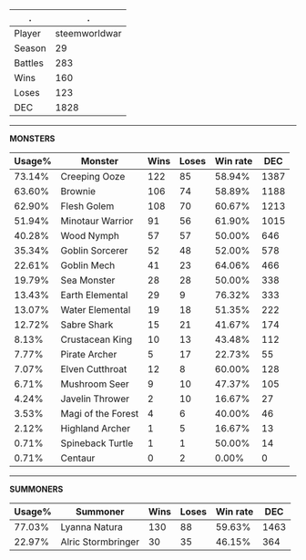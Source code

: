.|.
|-|-
Player|steemworldwar
Season|29
Battles|283
Wins|160
Loses|123
DEC|1828

---
**MONSTERS**

Usage%|Monster|Wins|Loses|Win rate|DEC|
-|-|-|-|-|-|
73.14%|Creeping Ooze|122|85|58.94%|1387|
63.60%|Brownie|106|74|58.89%|1188|
62.90%|Flesh Golem|108|70|60.67%|1213|
51.94%|Minotaur Warrior|91|56|61.90%|1015|
40.28%|Wood Nymph|57|57|50.00%|646|
35.34%|Goblin Sorcerer|52|48|52.00%|578|
22.61%|Goblin Mech|41|23|64.06%|466|
19.79%|Sea Monster|28|28|50.00%|338|
13.43%|Earth Elemental|29|9|76.32%|333|
13.07%|Water Elemental|19|18|51.35%|222|
12.72%|Sabre Shark|15|21|41.67%|174|
8.13%|Crustacean King|10|13|43.48%|112|
7.77%|Pirate Archer|5|17|22.73%|55|
7.07%|Elven Cutthroat|12|8|60.00%|128|
6.71%|Mushroom Seer|9|10|47.37%|105|
4.24%|Javelin Thrower|2|10|16.67%|27|
3.53%|Magi of the Forest|4|6|40.00%|46|
2.12%|Highland Archer|1|5|16.67%|13|
0.71%|Spineback Turtle|1|1|50.00%|14|
0.71%|Centaur|0|2|0.00%|0|

---
**SUMMONERS**

Usage%|Summoner|Wins|Loses|Win rate|DEC|
-|-|-|-|-|-|
77.03%|Lyanna Natura|130|88|59.63%|1463|
22.97%|Alric Stormbringer|30|35|46.15%|364|
